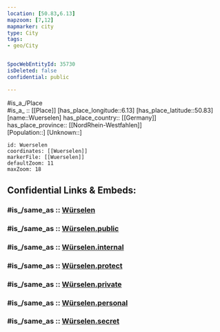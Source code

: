 ```yaml
---
location: [50.83,6.13] 
mapzoom: [7,12] 
mapmarker: city 
type: City
tags:
- geo/City


SpocWebEntityId: 35730
isDeleted: false
confidential: public

---
```

#is_a_/Place  
#is_a_ :: [[Place]] 
[has_place_longitude::6.13] 
[has_place_latitude::50.83] 
[name::Wuerselen] 
has_place_country:: [[Germany]]  
has_place_province:: [[NordRhein-Westfahlen]]  
[Population::] 
[Unknown::] 


```leaflet
id: Wuerselen
coordinates: [[Wuerselen]] 
markerFile: [[Wuerselen]] 
defaultZoom: 11 
maxZoom: 18
```


## Confidential Links & Embeds: 

### #is_/same_as :: [Würselen](/_Standards/Earth/Continent/Europe/Europe~Central/Germany/Germany~West/Nordrhein-Westfalen/counties~NW/Städte-Region_Aachen/cities~Region_Aachen/Würselen.md) 

### #is_/same_as :: [Würselen.public](/_public/Earth/Continent/Europe/Europe~Central/Germany/Germany~West/Nordrhein-Westfalen/counties~NW/Städte-Region_Aachen/cities~Region_Aachen/Würselen.public.md) 

### #is_/same_as :: [Würselen.internal](/_internal/Earth/Continent/Europe/Europe~Central/Germany/Germany~West/Nordrhein-Westfalen/counties~NW/Städte-Region_Aachen/cities~Region_Aachen/Würselen.internal.md) 

### #is_/same_as :: [Würselen.protect](/_protect/Earth/Continent/Europe/Europe~Central/Germany/Germany~West/Nordrhein-Westfalen/counties~NW/Städte-Region_Aachen/cities~Region_Aachen/Würselen.protect.md) 

### #is_/same_as :: [Würselen.private](/_private/Earth/Continent/Europe/Europe~Central/Germany/Germany~West/Nordrhein-Westfalen/counties~NW/Städte-Region_Aachen/cities~Region_Aachen/Würselen.private.md) 

### #is_/same_as :: [Würselen.personal](/_personal/Earth/Continent/Europe/Europe~Central/Germany/Germany~West/Nordrhein-Westfalen/counties~NW/Städte-Region_Aachen/cities~Region_Aachen/Würselen.personal.md) 

### #is_/same_as :: [Würselen.secret](/_secret/Earth/Continent/Europe/Europe~Central/Germany/Germany~West/Nordrhein-Westfalen/counties~NW/Städte-Region_Aachen/cities~Region_Aachen/Würselen.secret.md)

